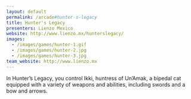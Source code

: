```yaml
---
layout: default
permalink: /arcade#hunter-s-legacy
title: Hunter's Legacy
presenters: Lienzo Mexico
website: http://www.lienzo.mx/hunterslegacy/
images:
  - /images/games/hunter-1.gif
  - /images/games/hunter-2.jpg
  - /images/games/hunter-3.jpg
team_website: http://www.lienzo.mx
---
```

In Hunter’s Legacy, you control Ikki, huntress of Un’Amak, a bipedal cat equipped with a variety of weapons and abilities, including swords and a bow and arrows.

